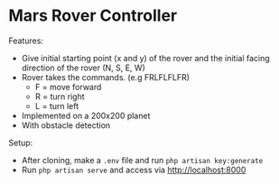 # Mars Rover Controller

Features:
- Give initial starting point (x and y) of the rover and the initial facing direction of the rover (N, S, E, W)
- Rover takes the commands. (e.g FRLFLFLFR)
    - F = move forward
    - R = turn right
    - L = turn left
- Implemented on a 200x200 planet
- With obstacle detection

Setup:
- After cloning, make a `.env` file and run `php artisan key:generate`
- Run `php artisan serve` and access via [http://localhost:8000](http://localhost:8000)